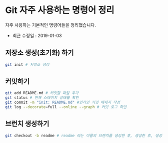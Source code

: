 # Git 자주 사용하는 명령어 정리
자주 사용하는 기본적인 명령어들을 정리했습니다.
- 최근 수정일 : 2019-01-03

## 저장소 생성(초기화) 하기
```bash
git init # 저장소 생성
```

## 커밋하기
```bash
git add README.md # 커밋할 파일 추가
git status # 현재 스테이지 상태를 확인
git commit -m "init: README.md" #인라인 커밋 메세지 작성
git log --decorate=full --online --graph # 커밋 로그 확인
```
## 브런치 생성하기
```bash
git checkout -b readme # readme 라는 이름의 브랜치를 생성한 후, 생성한 후, 생성된 브렌치로 체크아웃
```

